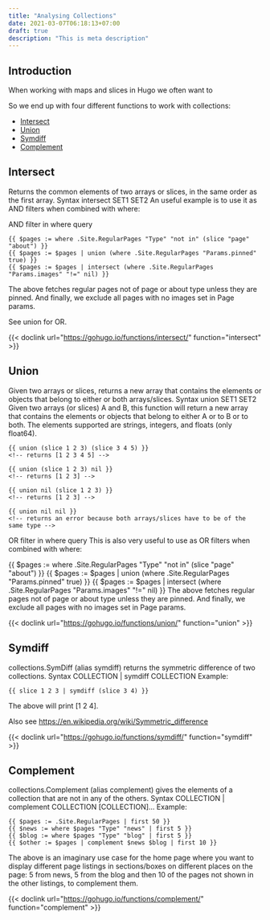 ```yaml
---
title: "Analysing Collections"
date: 2021-03-07T06:18:13+07:00
draft: true
description: "This is meta description"
---
```


## Introduction

When working with maps and slices in Hugo we often want to 

So we end up with four different functions to work with collections:

- [Intersect](#intersect)
- [Union](#union)
- [Symdiff](#symdiff)
- [Complement](#complement)

## Intersect

Returns the common elements of two arrays or slices, in the same order as the first array.
Syntax
intersect SET1 SET2
An useful example is to use it as AND filters when combined with where:

AND filter in where query

```gotemplate
{{ $pages := where .Site.RegularPages "Type" "not in" (slice "page" "about") }}
{{ $pages := $pages | union (where .Site.RegularPages "Params.pinned" true) }}
{{ $pages := $pages | intersect (where .Site.RegularPages "Params.images" "!=" nil) }}
```

The above fetches regular pages not of page or about type unless they are pinned. And finally, we exclude all pages with no images set in Page params.

See union for OR.

{{< doclink url="https://gohugo.io/functions/intersect/" function="intersect" >}}

## Union

Given two arrays or slices, returns a new array that contains the elements or objects that belong to either or both arrays/slices.
Syntax
union SET1 SET2
Given two arrays (or slices) A and B, this function will return a new array that contains the elements or objects that belong to either A or to B or to both. The elements supported are strings, integers, and floats (only float64).

```gotemplate
{{ union (slice 1 2 3) (slice 3 4 5) }}
<!-- returns [1 2 3 4 5] -->

{{ union (slice 1 2 3) nil }}
<!-- returns [1 2 3] -->

{{ union nil (slice 1 2 3) }}
<!-- returns [1 2 3] -->

{{ union nil nil }}
<!-- returns an error because both arrays/slices have to be of the same type -->
```

OR filter in where query
This is also very useful to use as OR filters when combined with where:

{{ $pages := where .Site.RegularPages "Type" "not in" (slice "page" "about") }}
{{ $pages := $pages | union (where .Site.RegularPages "Params.pinned" true) }}
{{ $pages := $pages | intersect (where .Site.RegularPages "Params.images" "!=" nil) }}
The above fetches regular pages not of page or about type unless they are pinned. And finally, we exclude all pages with no images set in Page params.

{{< doclink url="https://gohugo.io/functions/union/" function="union" >}}

## Symdiff

collections.SymDiff (alias symdiff) returns the symmetric difference of two collections.
Syntax
COLLECTION | symdiff COLLECTION
Example:

```
{{ slice 1 2 3 | symdiff (slice 3 4) }}
```

The above will print [1 2 4].

Also see https://en.wikipedia.org/wiki/Symmetric_difference

{{< doclink url="https://gohugo.io/functions/symdiff/" function="symdiff" >}}

## Complement

collections.Complement (alias complement) gives the elements of a collection that are not in any of the others.
Syntax
COLLECTION | complement COLLECTION [COLLECTION]...
Example:

```gotemplate
{{ $pages := .Site.RegularPages | first 50 }}
{{ $news := where $pages "Type" "news" | first 5 }}
{{ $blog := where $pages "Type" "blog" | first 5 }}
{{ $other := $pages | complement $news $blog | first 10 }}
```

The above is an imaginary use case for the home page where you want to display different page listings in sections/boxes on different places on the page: 5 from news, 5 from the blog and then 10 of the pages not shown in the other listings, to complement them.

{{< doclink url="https://gohugo.io/functions/complement/" function="complement" >}}
